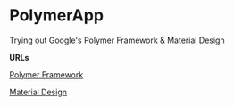 PolymerApp
==========

Trying out Google's Polymer Framework &amp; Material Design

**URLs**

[Polymer Framework](http://www.polymer-project.org)

[Material Design](http://www.google.com/design/spec/material-design/introduction.html)
